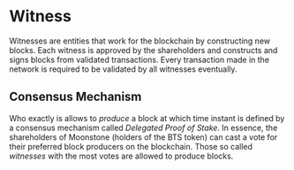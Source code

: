 # Witness

Witnesses are entities that work for the blockchain by constructing new blocks.
Each witness is approved by the shareholders and constructs and signs blocks
from validated transactions. Every transaction made in the network is required
to be validated by all witnesses eventually.

## Consensus Mechanism

Who exactly is allows to *produce* a block at which time instant is defined by a
consensus mechanism called *Delegated Proof of Stake*. In essence, the
shareholders of Moonstone (holders of the BTS token) can cast a vote for their
preferred block producers on the blockchain. Those so called *witnesses* with
the most votes are allowed to produce blocks.
